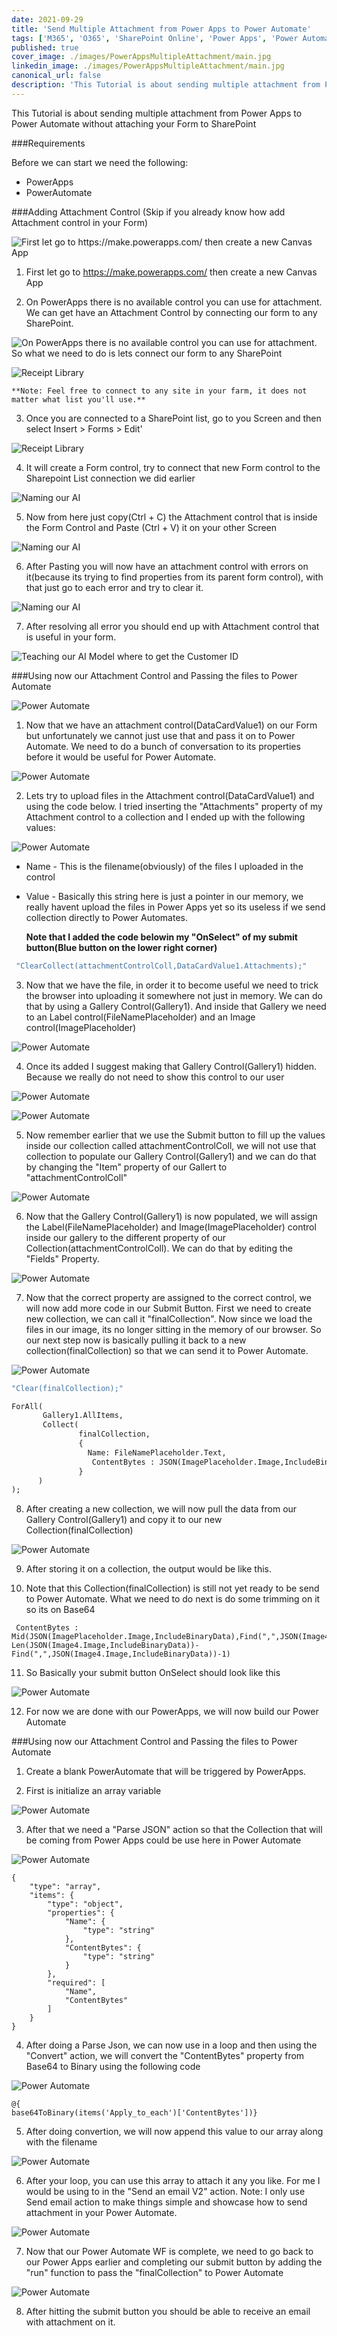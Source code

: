```yaml
---
date: 2021-09-29
title: 'Send Multiple Attachment from Power Apps to Power Automate'
tags: ['M365', 'O365', 'SharePoint Online', 'Power Apps', 'Power Automate', 'Flow']
published: true
cover_image: ./images/PowerAppsMultipleAttachment/main.jpg
linkedin_image: ./images/PowerAppsMultipleAttachment/main.jpg
canonical_url: false
description: 'This Tutorial is about sending multiple attachment from Power Apps to Power Automate without attaching your Form to SharePoint'
---
```


This Tutorial is about sending multiple attachment from Power Apps to Power Automate without attaching your Form to SharePoint

###Requirements

Before we can start we need the following:

- PowerApps
- PowerAutomate

###Adding Attachment Control (Skip if you already know how add Attachment control in your Form)

![First let go to https://make.powerapps.com/ then create a new Canvas App](./images/PowerAppsMultipleAttachment/1.JPG)

1. First let go to https://make.powerapps.com/ then create a new Canvas App

2. On PowerApps there is no available control you can use for attachment. We can get have an Attachment Control by connecting our form to any SharePoint.

![On PowerApps there is no available control you can use for attachment. So what we need to do is lets connect our form to any SharePoint](./images/PowerAppsMultipleAttachment/2.JPG)

![Receipt Library](./images/PowerAppsMultipleAttachment/3.JPG)

    **Note: Feel free to connect to any site in your farm, it does not matter what list you'll use.**

3. Once you are connected to a SharePoint list, go to you Screen and then select Insert > Forms > Edit'

![Receipt Library](./images/PowerAppsMultipleAttachment/4.JPG)

4. It will create a Form control, try to connect that new Form control to the Sharepoint List connection we did earlier

![Naming our AI](./images/PowerAppsMultipleAttachment/5.JPG)

5. Now from here just copy(Ctrl + C) the Attachment control that is inside the Form Control and Paste (Ctrl + V) it on your other Screen

![Naming our AI](./images/PowerAppsMultipleAttachment/6.JPG)

6. After Pasting you will now have an attachment control with errors on it(because its trying to find properties from its parent form control), with that just go to each error and try to clear it.

![Naming our AI](./images/PowerAppsMultipleAttachment/7.JPG)

7. After resolving all error you should end up with Attachment control that is useful in your form.

![Teaching our AI Model where to get the Customer ID](./images/PowerAppsMultipleAttachment/8.JPG)

###Using now our Attachment Control and Passing the files to Power Automate

![Power Automate](./images/PowerAppsMultipleAttachment/9.JPG)

1. Now that we have an attachment control(DataCardValue1) on our Form but unfortunately we cannot just use that and pass it on to Power Automate. We need to do a bunch of conversation to its properties before it would be useful for Power Automate.

![Power Automate](./images/PowerAppsMultipleAttachment/9-1.JPG)

2. Lets try to upload files in the Attachment control(DataCardValue1) and using the code below. I tried inserting the "Attachments" property of my Attachment control to a collection and I ended up with the following values:

![Power Automate](./images/PowerAppsMultipleAttachment/10.JPG)

- Name - This is the filename(obviously) of the files I uploaded in the control
- Value - Basically this string here is just a pointer in our memory, we really havent upload the files in Power Apps yet so its useless if we send collection directly to Power Automates.

  **Note that I added the code belowin my "OnSelect" of my submit button(Blue button on the lower right corner)**

```cmd
 "ClearCollect(attachmentControlColl,DataCardValue1.Attachments);"
```

3. Now that we have the file, in order it to become useful we need to trick the browser into uploading it somewhere not just in memory. We can do that by using a Gallery Control(Gallery1). And inside that Gallery we need to an Label control(FileNamePlaceholder) and an Image control(ImagePlaceholder)

![Power Automate](./images/PowerAppsMultipleAttachment/11.JPG)

4.  Once its added I suggest making that Gallery Control(Gallery1) hidden. Because we really do not need to show this control to our user

![Power Automate](./images/PowerAppsMultipleAttachment/12.JPG)

![Power Automate](./images/PowerAppsMultipleAttachment/13.JPG)

5. Now remember earlier that we use the Submit button to fill up the values inside our collection called attachmentControlColl, we will not use that collection to populate our Gallery Control(Gallery1) and we can do that by changing the "Item" property of our Gallert to "attachmentControlColl"

![Power Automate](./images/PowerAppsMultipleAttachment/14.JPG)

6. Now that the Gallery Control(Gallery1) is now populated, we will assign the Label(FileNamePlaceholder) and Image(ImagePlaceholder) control inside our gallery to the different property of our Collection(attachmentControlColl). We can do that by editing the "Fields" Property.

![Power Automate](./images/PowerAppsMultipleAttachment/15.JPG)

7. Now that the correct property are assigned to the correct control, we will now add more code in our Submit Button. First we need to create new collection, we can call it "finalCollection". Now since we load the files in our image, its no longer sitting in the memory of our browser. So our next step now is basically pulling it back to a new collection(finalCollection) so that we can send it to Power Automate.

![Power Automate](./images/PowerAppsMultipleAttachment/16.JPG)

```cmd
"Clear(finalCollection);"

ForAll(
       Gallery1.AllItems,
       Collect(
               finalCollection,
               {
                 Name: FileNamePlaceholder.Text,
                  ContentBytes : JSON(ImagePlaceholder.Image,IncludeBinaryData)
               }
      )
);
```

8. After creating a new collection, we will now pull the data from our Gallery Control(Gallery1) and copy it to our new Collection(finalCollection)

![Power Automate](./images/PowerAppsMultipleAttachment/17.JPG)

9. After storing it on a collection, the output would be like this.

10. Note that this Collection(finalCollection) is still not yet ready to be send to Power Automate. What we need to do next is do some trimming on it so its on Base64

```
 ContentBytes : Mid(JSON(ImagePlaceholder.Image,IncludeBinaryData),Find(",",JSON(Image4.Image,IncludeBinaryData))+1, Len(JSON(Image4.Image,IncludeBinaryData))-Find(",",JSON(Image4.Image,IncludeBinaryData))-1)
```

11. So Basically your submit button OnSelect should look like this

![Power Automate](./images/PowerAppsMultipleAttachment/18.JPG)

12. For now we are done with our PowerApps, we will now build our Power Automate

###Using now our Attachment Control and Passing the files to Power Automate

1. Create a blank PowerAutomate that will be triggered by PowerApps.

2. First is initialize an array variable

![Power Automate](./images/PowerAppsMultipleAttachment/19.JPG)

3. After that we need a "Parse JSON" action so that the Collection that will be coming from Power Apps could be use here in Power Automate

![Power Automate](./images/PowerAppsMultipleAttachment/20.JPG)

```
{
    "type": "array",
    "items": {
        "type": "object",
        "properties": {
            "Name": {
                "type": "string"
            },
            "ContentBytes": {
                "type": "string"
            }
        },
        "required": [
            "Name",
            "ContentBytes"
        ]
    }
}
```

4. After doing a Parse Json, we can now use in a loop and then using the "Convert" action, we will convert the "ContentBytes" property from Base64 to Binary using the following code

![Power Automate](./images/PowerAppsMultipleAttachment/21.JPG)

```
@{
base64ToBinary(items('Apply_to_each')['ContentBytes'])}
```

5. After doing convertion, we will now append this value to our array along with the filename

![Power Automate](./images/PowerAppsMultipleAttachment/22.JPG)

6. After your loop, you can use this array to attach it any you like. For me I would be using to in the "Send an email V2" action. Note: I only use Send email action to make things simple and showcase how to send attachment in your Power Automate.

![Power Automate](./images/PowerAppsMultipleAttachment/23.JPG)

7. Now that our Power Automate WF is complete, we need to go back to our Power Apps earlier and completing our submit button by adding the "run" function to pass the "finalCollection" to Power Automate

![Power Automate](./images/PowerAppsMultipleAttachment/24.JPG)

8. After hitting the submit button you should be able to receive an email with attachment on it.
